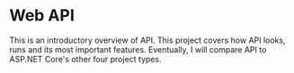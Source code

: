 ﻿# Web API
This is an introductory overview of API. 
This project covers how API looks, runs and its most important features. 
Eventually, I will compare API to ASP.NET Core's other four project types. 
